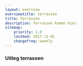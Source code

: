 ```yaml
---
layout: overview
overviewtitle: terrassen
title: Terrassen
description: Terrassen komen hier.
sitemap:
    priority: 1.0
    lastmod: 2017-11-02
    changefreq: weekly
---
```

### Uitleg terrassen
